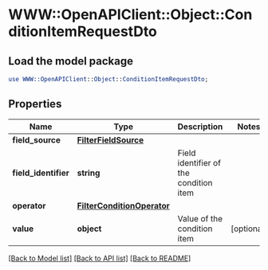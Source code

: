 # WWW::OpenAPIClient::Object::ConditionItemRequestDto

## Load the model package
```perl
use WWW::OpenAPIClient::Object::ConditionItemRequestDto;
```

## Properties
Name | Type | Description | Notes
------------ | ------------- | ------------- | -------------
**field_source** | [**FilterFieldSource**](FilterFieldSource.md) |  | 
**field_identifier** | **string** | Field identifier of the condition item | 
**operator** | [**FilterConditionOperator**](FilterConditionOperator.md) |  | 
**value** | **object** | Value of the condition item | [optional] 

[[Back to Model list]](../README.md#documentation-for-models) [[Back to API list]](../README.md#documentation-for-api-endpoints) [[Back to README]](../README.md)


